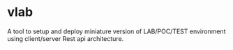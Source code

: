 # vlab
A tool to setup and deploy miniature version of LAB/POC/TEST environment using client/server Rest api architecture.
##
##
##
